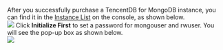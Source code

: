 After you successfully purchase a TencentDB for MongoDB instance, you can find it in the [Instance List](https://console.cloud.tencent.com/mongodb) on the console, as shown below.<br>
![](https://main.qcloudimg.com/raw/f1834b79e28165b746af06d82eaa209c.png)
Click **Initialize First** to set a password for mongouser and rwuser. You will see the pop-up box as shown below.<br>
![](https://main.qcloudimg.com/raw/7e7c7d22d8609e180d9309cf3995307b.png)

